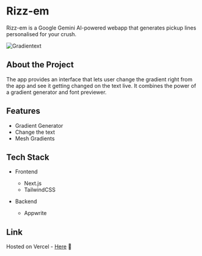 # Rizz-em

Rizz-em is a Google Gemini AI-powered webapp that generates pickup lines personalised for your crush.

![Gradientext](https://gradientext-three.vercel.app/opengraph-image.jpeg?ac38307b1ca62bc5)

## About the Project

The app provides an interface that lets user change the gradient right from the app and see it getting changed on the text live. It combines the power of a gradient generator and font previewer.

## Features

-   Gradient Generator
-   Change the text
-   Mesh Gradients

## Tech Stack

-   Frontend

    -   Next.js
    -   TailwindCSS

-   Backend
    -   Appwrite

## Link

Hosted on Vercel - [Here](https://gradientext-three.vercel.app) 🔗
